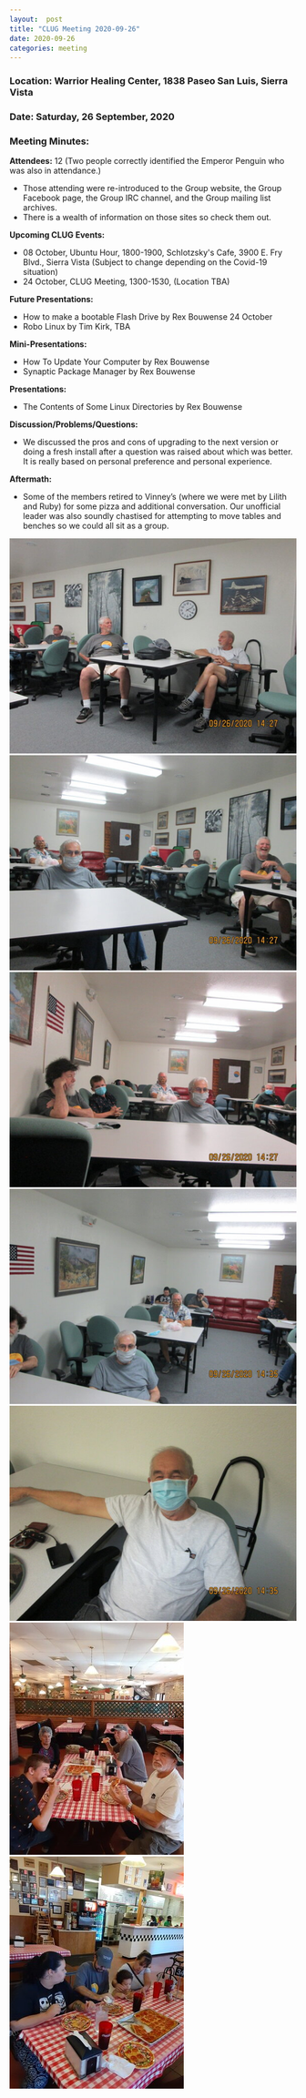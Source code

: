 ```yaml
---
layout:  post
title: "CLUG Meeting 2020-09-26"
date: 2020-09-26
categories: meeting
---
```


### Location: Warrior Healing Center, 1838 Paseo San Luis, Sierra Vista

### Date: Saturday, 26 September, 2020

### Meeting Minutes:

**Attendees:** 12 (Two people correctly identified the Emperor Penguin who was also in attendance.)
 * Those attending were re-introduced to the Group website, the Group Facebook page, the Group IRC channel, and the Group mailing list archives.
 * There is a wealth of information on those sites so check them out.

**Upcoming CLUG Events:**
 * 08 October, Ubuntu Hour, 1800-1900, Schlotzsky's Cafe, 3900 E. Fry Blvd., Sierra Vista (Subject to change depending on the Covid-19 situation)
 * 24 October, CLUG Meeting, 1300-1530, (Location TBA)
 
**Future Presentations:**
 * How to make a bootable Flash Drive by Rex Bouwense 24 October
 * Robo Linux by Tim Kirk, TBA
 
**Mini-Presentations:**
 * How To Update Your Computer by Rex Bouwense
 * Synaptic Package Manager by Rex Bouwense
 
**Presentations:**
 * The Contents of Some Linux Directories by Rex Bouwense

**Discussion/Problems/Questions:**
 * We discussed the pros and cons of upgrading to the next version or doing a fresh install after a question was raised about which was better.  It is really based on personal preference and personal experience.

**Aftermath:**
 * Some of the members retired to Vinney’s (where we were met by Lilith and Ruby) for some pizza and additional conversation.  Our unofficial leader was also soundly chastised for attempting to move tables and benches so we could all sit as a group.

![alt text](https://raw.githubusercontent.com/CochiseLinuxUsersGroup/CochiseLinuxUsersGroup.github.io/master/images/rsz_clug_mtg_26-09-20_1.jpg)
![alt text](https://raw.githubusercontent.com/CochiseLinuxUsersGroup/CochiseLinuxUsersGroup.github.io/master/images/rsz_clug_mtg_26-09-20_2.jpg)
![alt text](https://raw.githubusercontent.com/CochiseLinuxUsersGroup/CochiseLinuxUsersGroup.github.io/master/images/rsz_clug_mtg_26-09-20_3.jpg)
![alt text](https://raw.githubusercontent.com/CochiseLinuxUsersGroup/CochiseLinuxUsersGroup.github.io/master/images/rsz_clug_mtg_26-09-20_4.jpg)
![alt text](https://raw.githubusercontent.com/CochiseLinuxUsersGroup/CochiseLinuxUsersGroup.github.io/master/images/rsz_clug_mtg_26-09-20_5.jpg)
![alt text](https://raw.githubusercontent.com/CochiseLinuxUsersGroup/CochiseLinuxUsersGroup.github.io/master/images/rsz_clug_eating_pizza_1.jpg)
![alt text](https://raw.githubusercontent.com/CochiseLinuxUsersGroup/CochiseLinuxUsersGroup.github.io/master/images/rsz_clug_eating_pizza_2.jpg)
